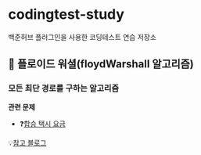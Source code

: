 # codingtest-study

백준허브 플러그인을 사용한 코딩테스트 연습 저장소

## 📍 플로이드 워셜(floydWarshall 알고리즘)

### 모든 최단 경로를 구하는 알고리즘

**관련 문제**
- ❓[합승 택시 요금](https://school.programmers.co.kr/learn/courses/30/lessons/72413)

💡[참고 블로그](https://chanhuiseok.github.io/posts/algo-50/)

##
